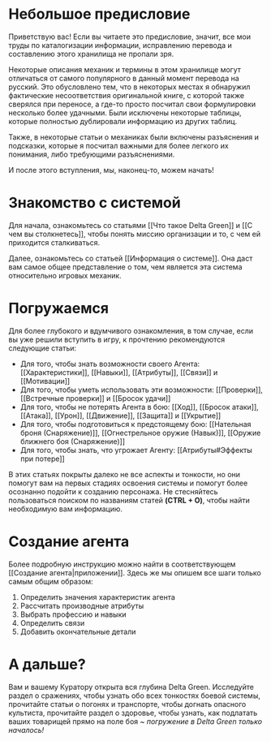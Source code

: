# Небольшое предисловие

Приветствую вас! Если вы читаете это предисловие, значит, все мои труды по каталогизации информации, исправлению перевода и составлению этого хранилища не пропали зря.

Некоторые описания механик и термины в этом хранилище могут отличаться от самого популярного в данный момент перевода на русский. Это обусловлено тем, что в некоторых местах я обнаружил фактические несоответствия оригинальной книге, с которой также сверялся при переносе, а где-то просто посчитал свои формулировки несколько более удачными. Были исключены некоторые таблицы, которые полностью дублировали информацию из других таблиц.

Также, в некоторые статьи о механиках были включены разъяснения и подсказки, которые я посчитал важными для более легкого их понимания, либо требующими разъяснениями.

И после этого вступления, мы, наконец-то, можем начать!

# Знакомство с системой

Для начала, ознакомьтесь со статьями [[Что такое Delta Green]] и [[С чем вы столкнетесь]], чтобы понять миссию организации и то, с чем ей приходится сталкиваться.

Далее, ознакомьтесь со статьей [[Информация о системе]]. Она даст вам самое общее представление о том, чем является эта система относительно игровых механик.

# Погружаемся

Для более глубокого и вдумчивого ознакомления, в том случае, если вы уже решили вступить в игру, к прочтению рекомендуются следующие статьи:

- Для того, чтобы знать возможности своего Агента: [[Характеристики]], [[Навыки]], [[Атрибуты]], [[Связи]] и [[Мотивации]]
- Для того, чтобы уметь использовать эти возможности: [[Проверки]], [[Встречные проверки]] и [[Бросок удачи]]
- Для того, чтобы не потерять Агента в бою: [[Ход]], [[Бросок атаки]], [[Атака]], [[Урон]], [[Движение]], [[Защита]] и [[Укрытие]]
- Для того, чтобы подготовиться к предстоящему бою: [[Нательная броня (Снаряжение)]], [[Огнестрельное оружие (Навык)]], [[Оружие ближнего боя (Снаряжение)]]
- Для того, чтобы знать, что угрожает Агенту: [[Атрибуты#Эффекты при потере]]

В этих статьях покрыты далеко не все аспекты и тонкости, но они помогут вам на первых стадиях освоения системы и помогут более осознанно подойти к созданию персонажа. Не стесняйтесь пользоваться поиском по названиям статей **(CTRL + O)**, чтобы найти необходимую вам информацию.
# Создание агента

Более подробную инструкцию можно найти в соответствующем [[Создание агента|приложении]]. Здесь же мы опишем все шаги только самым общим образом:

1. Определить значения характеристик агента
2. Рассчитать производные атрибуты
3. Выбрать профессию и навыки
4. Определить связи
5. Добавить окончательные детали

# А дальше?

Вам и вашему Куратору открыта вся глубина Delta Green. Исследуйте раздел о сражениях, чтобы узнать обо всех тонкостях боевой системы, прочитайте статьи о погонях и транспорте, чтобы догнать опасного культиста, прочитайте раздел о здоровье, чтобы узнать, как подлатать ваших товарищей прямо на поле боя ~ *погружение в Delta Green только началось!*